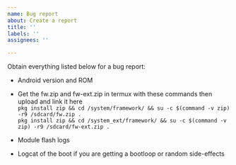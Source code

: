 ```yaml
---
name: Bug report
about: Create a report
title: ''
labels: ''
assignees: ''

---
```

Obtain everything listed below for a bug report:
* Android version and ROM
* Get the fw.zip and fw-ext.zip in termux with these commands then upload and link it here  
`pkg install zip && cd /system/framework/ && su -c $(command -v zip) -r9 /sdcard/fw.zip .`  
`pkg install zip && cd /system_ext/framework/ && su -c $(command -v zip) -r9 /sdcard/fw-ext.zip .`  

* Module flash logs
* Logcat of the boot if you are getting a bootloop or random side-effects
